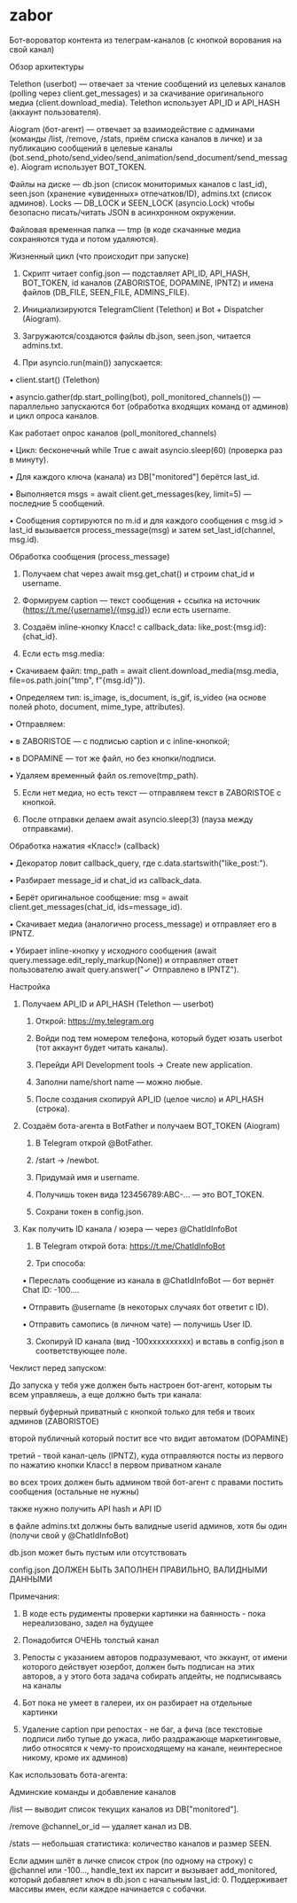 # zabor
Бот-вороватор контента из телеграм-каналов (с кнопкой ворования на свой канал)

Обзор архитектуры

Telethon (userbot) — отвечает за чтение сообщений из целевых каналов (polling через client.get_messages) и за скачивание оригинального медиа (client.download_media). Telethon использует API_ID и API_HASH (аккаунт пользователя).
	
Aiogram (бот-агент) — отвечает за взаимодействие с админами (команды /list, /remove, /stats, приём списка каналов в личке) и за публикацию сообщений в целевые каналы (bot.send_photo/send_video/send_animation/send_document/send_message). Aiogram использует BOT_TOKEN.
	
Файлы на диске — db.json (список мониторимых каналов с last_id), seen.json (хранение «увиденных» отпечатков/ID), admins.txt (список админов). Locks — DB_LOCK и SEEN_LOCK (asyncio.Lock) чтобы безопасно писать/читать JSON в асинхронном окружении.
	
Файловая временная папка — tmp (в коде скачанные медиа сохраняются туда и потом удаляются).

 Жизненный цикл (что происходит при запуске)

 1.	Скрипт читает config.json — подставляет API_ID, API_HASH, BOT_TOKEN, id каналов (ZABORISTOE, DOPAMINE, IPNTZ) и имена файлов (DB_FILE, SEEN_FILE, ADMINS_FILE).

2.	Инициализируются TelegramClient (Telethon) и Bot + Dispatcher (Aiogram).

3.	Загружаются/создаются файлы db.json, seen.json, читается admins.txt.

4.	При asyncio.run(main()) запускается:

•	client.start() (Telethon)

•	asyncio.gather(dp.start_polling(bot), poll_monitored_channels()) — параллельно запускаются бот (обработка входящих команд от админов) и цикл опроса каналов.

Как работает опрос каналов (poll_monitored_channels)
	
•	Цикл: бесконечный while True с await asyncio.sleep(60) (проверка раз в минуту).

•	Для каждого ключа (канала) из DB["monitored"] берётся last_id.

•	Выполняется msgs = await client.get_messages(key, limit=5) — последние 5 сообщений.

•	Сообщения сортируются по m.id и для каждого сообщения с msg.id > last_id вызывается process_message(msg) и затем set_last_id(channel, msg.id).

Обработка сообщения (process_message)
	
1.	Получаем chat через await msg.get_chat() и строим chat_id и username.
	
2.	Формируем caption — текст сообщения + ссылка на источник (https://t.me/{username}/{msg.id}) если есть username.
	
3.	Создаём inline-кнопку Класс! с callback_data: like_post:{msg.id}:{chat_id}.
	
4.	Если есть msg.media:
	
•	Скачиваем файл: tmp_path = await client.download_media(msg.media, file=os.path.join("tmp", f"{msg.id}")).
	
•	Определяем тип: is_image, is_document, is_gif, is_video (на основе полей photo, document, mime_type, attributes).
	
•	Отправляем:
	
•	в ZABORISTOE — с подписью caption и с inline-кнопкой;
	
•	в DOPAMINE — тот же файл, но без кнопки/подписи.
	
•	Удаляем временный файл os.remove(tmp_path).
	
5.	Если нет медиа, но есть текст — отправляем текст в ZABORISTOE с кнопкой.
	
6.	После отправки делаем await asyncio.sleep(3) (пауза между отправками).


Обработка нажатия «Класс!» (callback)

•	Декоратор ловит callback_query, где c.data.startswith("like_post:").
	
•	Разбирает message_id и chat_id из callback_data.
	
•	Берёт оригинальное сообщение: msg = await client.get_messages(chat_id, ids=message_id).
	
•	Скачивает медиа (аналогично process_message) и отправляет его в IPNTZ.
	
•	Убирает inline-кнопку у исходного сообщения (await query.message.edit_reply_markup(None)) и отправляет ответ пользователю await query.answer("✓ Отправлено в IPNTZ").

Настройка

1) Получаем API_ID и API_HASH (Telethon — userbot)
	
	1.	Открой: https://my.telegram.org
	
	2.	Войди под тем номером телефона, который будет юзать userbot (тот аккаунт будет читать каналы).
	
	3.	Перейди API Development tools → Create new application.
	
	4.	Заполни name/short name — можно любые.
	
	5.	После создания скопируй API_ID (целое число) и API_HASH (строка).

2) Создаём бота-агента в BotFather и получаем BOT_TOKEN (Aiogram)
	
	1.	В Telegram открой @BotFather.
	
	2.	/start → /newbot.
	
	3.	Придумай имя и username.
	
	4.	Получишь токен вида 123456789:ABC-... — это BOT_TOKEN.
	
	5.	Сохрани токен в config.json.

3)  Как получить ID канала / юзера — через @ChatIdInfoBot

	1.	В Telegram открой бота: https://t.me/ChatIdInfoBot
	
	2.	Три способа:
	
	•	Переслать сообщение из канала в @ChatIdInfoBot — бот вернёт Chat ID: -100....
	
	•	Отправить @username (в некоторых случаях бот ответит с ID).
	
	•	Отправить самопись (в личном чате) — получишь User ID.
	
	3.	Скопируй ID канала (вид -100xxxxxxxxxx) и вставь в config.json в соответствующее поле.


Чеклист перед запуском:

До запуска у тебя уже должен быть настроен бот-агент, которым ты всем управляешь, а еще должно быть три канала: 

первый буферный приватный с кнопкой только для тебя и твоих админов (ZABORISTOE)

второй публичный который постит все что видит автоматом (DOPAMINE)

третий - твой канал-цель (IPNTZ), куда отправляются посты из первого по нажатию кнопки Класс! в первом приватном канале 

во всех троих должен быть админом твой бот-агент с правами постить сообщения (остальные не нужны)

также нужно получить API hash и API ID

в файле admins.txt должны быть валидные userid админов, хотя бы один (получи свой у @ChatIdInfoBot)

db.json может быть пустым или отсутствовать 

config.json ДОЛЖЕН БЫТЬ ЗАПОЛНЕН ПРАВИЛЬНО, ВАЛИДНЫМИ ДАННЫМИ

Примечания: 

1) В коде есть рудименты проверки картинки на баянность - пока нереализовано, задел на будущее

2) Понадобится ОЧЕНЬ толстый канал

3) Репосты с указанием авторов подразумевают, что эккаунт, от имени которого действует юзербот, должен быть подписан на этих авторов, а у этого бота задача собирать апдейты, не подписываясь на каналы

4) Бот пока не умеет в галереи, их он разбирает на отдельные картинки

5) Удаление caption при репостах - не баг, а фича (все текстовые подписи либо тупые до ужаса, либо раздражающе маркетинговые, либо относятся к чему-то происходящему на канале, неинтересное никому, кроме их админов) 

Как использовать бота-агента: 

Админские команды и добавление каналов

/list — выводит список текущих каналов из DB["monitored"].
	
/remove @channel_or_id — удаляет канал из DB.
	
/stats — небольшая статистика: количество каналов и размер SEEN.
	
Если админ шлёт в личке список строк (по одному на строку) с @channel или -100..., handle_text их парсит и вызывает add_monitored, который добавляет ключ в db.json с начальным last_id: 0. Поддерживает массивы имен, если каждое начинается с собачки.

